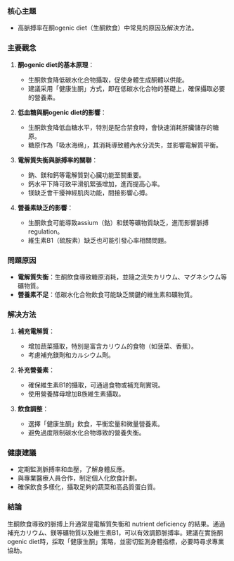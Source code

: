 ### 核心主題
- 高脈搏率在酮ogenic diet（生酮飲食）中常見的原因及解決方法。

### 主要觀念
1. **酮ogenic diet的基本原理**：
   - 生酮飲食降低碳水化合物攝取，促使身體生成酮體以供能。
   - 建議采用「健康生酮」方式，即在低碳水化合物的基礎上，確保攝取必要的營養素。

2. **低血糖與酮ogenic diet的影響**：
   - 生酮飲食降低血糖水平，特別是配合禁食時，會快速消耗肝臟儲存的糖原。
   - 糖原作為「吸水海绵」，其消耗導致體內水分流失，並影響電解質平衡。

3. **電解質失衡與脈搏率的關聯**：
   - 鈉、鎂和鈣等電解質對心臟功能至關重要。
   - 鈣水平下降可致平滑肌緊張增加，進而提高心率。
   - 镁缺乏會干擾神經肌肉功能，間接影響心搏。

4. **營養素缺乏的影響**：
   - 生酮飲食可能導致assium（鈷）和鎂等礦物質缺乏，進而影響脈搏 regulation。
   - 維生素B1（硫胺素）缺乏也可能引發心率相關問題。

### 問題原因
- **電解質失衡**：生酮飲食導致糖原消耗，並隨之流失カリウム、マグネシウム等礦物質。
- **營養素不足**：低碳水化合物飲食可能缺乏關鍵的維生素和礦物質。

### 解决方法
1. **補充電解質**：
   - 增加蔬菜攝取，特別是富含カリウム的食物（如菠菜、香蕉）。
   - 考慮補充鎂劑和カルシウム劑。

2. **补充營養素**：
   - 確保維生素B1的攝取，可通過食物或補充劑實現。
   - 使用營養酵母增加B族維生素攝取。

3. **飲食調整**：
   - 選擇「健康生酮」飲食，平衡宏量和微量營養素。
   - 避免過度限制碳水化合物導致的營養失衡。

### 健康建議
- 定期監測脈搏率和血壓，了解身體反應。
- 與專業醫療人員合作，制定個人化飲食計劃。
- 確保飲食多樣化，攝取足夠的蔬菜和高品質蛋白質。

### 結論
生酮飲食導致的脈搏上升通常是電解質失衡和 nutrient deficiency 的結果。通過補充カリウム、鎂等礦物質以及維生素B1，可以有效調節脈搏率。建議在實施酮ogenic diet時，採取「健康生酮」策略，並密切監測身體指標，必要時尋求專業協助。